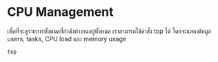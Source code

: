 # CPU Management


เพื่อที่จะดูรายการทั้งหมดที่กำลังทำงานอยู่ทั้งหมด เราสามารถใช้คำสั่ง top ได้ โดยจะแสดงข้อมูล users, tasks, CPU load และ memory usage
```
top
```
